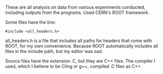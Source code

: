 These are all analysis on data from various experiments conducted, including outputs from the programs. Used CERN's ROOT framework.

Some files have the line:

```#include <all_headers.h>```

all_headers.h is a file that includes all paths for headers that come with ROOT, for my own convenience. Because ROOT automatically includes all files in the include path, but my editor was sad.

Source files have the extension .C, but they are C++ files. The compiler I used, which I believe to be Cling or g++, compiled .C files as C++.
